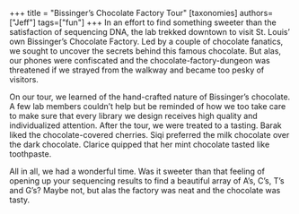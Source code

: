 +++
title = "Bissinger’s Chocolate Factory Tour"
[taxonomies]
authors=["Jeff"]
tags=["fun"]
+++
In an effort to find something sweeter than the satisfaction of sequencing DNA, the lab trekked downtown to visit St. Louis’ own Bissinger’s Chocolate Factory. Led by a couple of chocolate fanatics, we sought to uncover the secrets behind this famous chocolate. But alas, our phones were confiscated and the chocolate-factory-dungeon was threatened if we strayed from the walkway and became too pesky of visitors.

On our tour, we learned of the hand-crafted nature of Bissinger’s chocolate. A few lab members couldn’t help but be reminded of how we too take care to make sure that every library we design receives high quality and individualized attention. After the tour, we were treated to a tasting. Barak liked the chocolate-covered cherries. Siqi preferred the milk chocolate over the dark chocolate. Clarice quipped that her mint chocolate tasted like toothpaste.

All in all, we had a wonderful time. Was it sweeter than that feeling of opening up your sequencing results to find a beautiful array of A’s, C’s, T’s and G’s? Maybe not, but alas the factory was neat and the chocolate was tasty.
